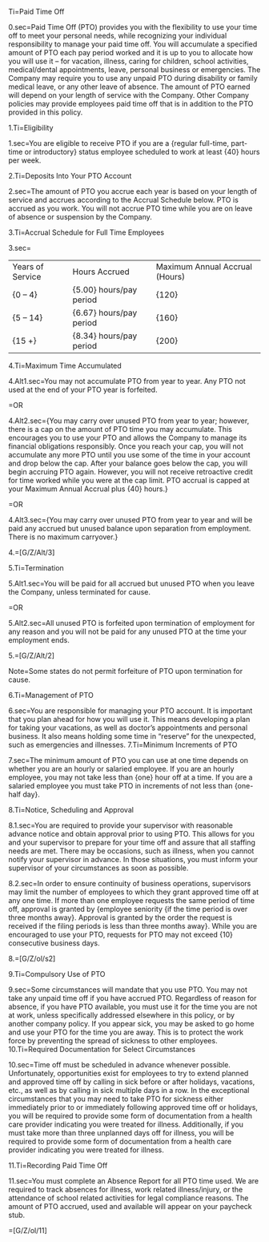 Ti=Paid Time Off

0.sec=Paid Time Off (PTO) provides you with the flexibility to use your time off to meet your personal needs, while recognizing your individual responsibility to manage your paid time off. You will accumulate a specified amount of PTO each pay period worked and it is up to you to allocate how you will use it – for vacation, illness, caring for children, school activities, medical/dental appointments, leave, personal business or emergencies.  The Company may require you to use any unpaid PTO during disability or family medical leave, or any other leave of absence.  The amount of PTO earned will depend on your length of service with the Company. Other Company policies may provide employees paid time off that is in addition to the PTO provided in this policy.

1.Ti=Eligibility

1.sec=You are eligible to receive PTO if you are a {regular full-time, part-time or introductory} status employee scheduled to work at least {40} hours per week.

2.Ti=Deposits Into Your PTO Account

2.sec=The amount of PTO you accrue each year is based on your length of service and accrues according to the Accrual Schedule below.  PTO is accrued as you work.  You will not accrue PTO time while you are on leave of absence or suspension by the Company.

3.Ti=Accrual Schedule for Full Time Employees

3.sec=<table width=80%><tr><td>Years of Service</td><td>Hours Accrued</td><td>Maximum Annual Accrual (Hours)</td></tr><tr><td>{0 – 4}</td><td>{5.00} hours/pay period</td><td>{120}</td></tr><tr><td>{5 – 14}</td><td>{6.67} hours/pay period</td><td>{160}</td></tr><tr><td>{15 +}</td><td>{8.34} hours/pay period</td><td>{200}</td></tr></table>

4.Ti=Maximum Time Accumulated

4.Alt1.sec=You may not accumulate PTO from year to year.  Any PTO not used at the end of your PTO  year is forfeited.

=OR

4.Alt2.sec={You may carry over unused PTO from year to year; however, there is a cap on the amount of PTO time you may accumulate. This encourages you to use your PTO and allows the Company to manage its financial obligations responsibly.  Once you reach your cap, you will not accumulate any more PTO until you use some of the time in your account and drop below the cap.  After your balance goes below the cap, you will begin accruing PTO again.  However, you will not receive retroactive credit for time worked while you were at the cap limit. PTO accrual is capped at your Maximum Annual Accrual plus {40} hours.}

=OR

4.Alt3.sec={You may carry over unused PTO from year to year and will be paid any accrued but unused balance upon separation from employment.  There is no maximum carryover.}

4.=[G/Z/Alt/3]

5.Ti=Termination

5.Alt1.sec=You will be paid for all accrued but unused PTO when you leave the Company, unless terminated for cause.

=OR

5.Alt2.sec=All unused PTO is forfeited upon termination of employment for any reason and you will not be paid for any unused PTO at the time your employment ends.

5.=[G/Z/Alt/2]

Note=Some states do not permit forfeiture of PTO upon termination for cause.

6.Ti=Management of PTO

6.sec=You are responsible for managing your PTO account.  It is important that you plan ahead for how you will use it.  This means developing a plan for taking your vacations, as well as doctor’s appointments and personal business.  It also means holding some time in “reserve” for the unexpected, such as emergencies and illnesses.
7.Ti=Minimum Increments of PTO

7.sec=The minimum amount of PTO you can use at one time depends on whether you are an hourly or salaried employee.  If you are an hourly employee, you may not take less than {one} hour off at a time.  If you are a salaried employee you must take PTO in increments of not less than {one-half day}.

8.Ti=Notice, Scheduling and Approval

8.1.sec=You are required to provide your supervisor with reasonable advance notice and obtain approval prior to using PTO.  This allows for you and your supervisor to prepare for your time off and assure that all staffing needs are met. There may be occasions, such as illness, when you cannot notify your supervisor in advance. In those situations, you must inform your supervisor of your circumstances as soon as possible.

8.2.sec=In order to ensure continuity of business operations, supervisors may limit the number of employees to which they grant approved time off at any one time.  If more than one employee requests the same period of time off, approval is granted by {employee seniority {if the time period is over three months away}.  Approval is granted by the order the request is received if the filing periods is less than three months away}. While you are encouraged to use your PTO, requests for PTO may not exceed {10} consecutive business days.

8.=[G/Z/ol/s2]

9.Ti=Compulsory Use of PTO

9.sec=Some circumstances will mandate that you use PTO. You may not take any unpaid time off if you have accrued PTO.  Regardless of reason for absence, if you have PTO available, you must use it for the time you are not at work, unless specifically addressed elsewhere in this policy, or by another company policy. If you appear sick, you may be asked to go home and use your PTO for the time you are away. This is to protect the work force by preventing the spread of sickness to other employees.
10.Ti=Required Documentation for Select Circumstances

10.sec=Time off must be scheduled in advance whenever possible.  Unfortunately, opportunities exist for employees to try to extend planned and approved time off by calling in sick before or after holidays, vacations, etc., as well as by calling in sick multiple days in a row. In the exceptional circumstances that you may need to take PTO for sickness either immediately prior to or immediately following approved time off or holidays, you will be required to provide some form of documentation from a health care provider indicating you were treated for illness. Additionally, if you must take more than three unplanned days off for illness, you will be required to provide some form of documentation from a health care provider indicating you were treated for illness.

11.Ti=Recording Paid Time Off

11.sec=You must complete an Absence Report for all PTO time used.  We are required to track absences for illness, work related illness/injury, or the attendance of school related activities for legal compliance reasons. The amount of PTO accrued, used and available will appear on your paycheck stub.

=[G/Z/ol/11]
